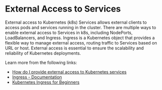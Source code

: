 # External Access to Services

External access to Kubernetes (k8s) Services allows external clients to access pods and services running in the cluster. There are multiple ways to enable external access to Services in k8s, including NodePorts, LoadBalancers, and Ingress. Ingress is a Kubernetes object that provides a flexible way to manage external access, routing traffic to Services based on URL or host. External access is essential to ensure the scalability and reliability of Kubernetes deployments.

Learn more from the following links:

- [How do I provide external access to Kubernetes services](https://www.youtube.com/watch?v=iBYTFpoXx24)
- [Ingress - Documentation](https://kubernetes.io/docs/concepts/services-networking/ingress/)
- [Kubernetes Ingress for Beginners](https://thenewstack.io/kubernetes-ingress-for-beginners/)
